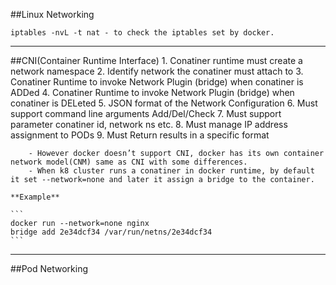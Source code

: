 ##Linux Networking

```
iptables -nvL -t nat - to check the iptables set by docker.
```
---
##CNI(Container Runtime Interface)
	1. Conatiner runtime must create a network namespace
	2. Identify network the conatiner must attach to
	3. Conatiner Runtime to invoke Network Plugin (bridge) when conatiner is ADDed
	4. Conatiner Runtime to invoke Network Plugin (bridge) when conatiner is DELeted
	5. JSON format of the Network Configuration
	6. Must support command line arguments Add/Del/Check
	7. Must support parameter conatiner id, network ns etc.
	8. Must manage IP address assignment to PODs
	9. Must Return results in a specific format
	
		- However docker doesn’t support CNI, docker has its own container network model(CNM) same as CNI with some differences.
		- When k8 cluster runs a conatiner in docker runtime, by default it set --network=none and later it assign a bridge to the container.

	**Example**

	```
	docker run --network=none nginx
	bridge add 2e34dcf34 /var/run/netns/2e34dcf34
	```
---
##Pod Networking